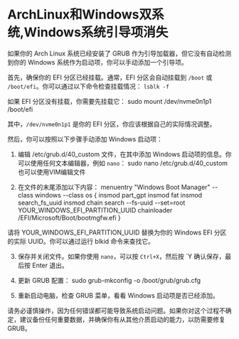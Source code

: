 # ArchLinux和Windows双系统,Windows系统引导项消失
如果你的 Arch Linux 系统已经安装了 GRUB 作为引导加载器，但它没有自动检测到你的 Windows 系统作为启动项，你可以手动添加一个引导项。

首先，确保你的 EFI 分区已经挂载。通常，EFI 分区会自动挂载到 `/boot` 或 `/boot/efi`。你可以通过以下命令检查挂载情况：
``lsblk -f``

如果 EFI 分区没有挂载，你需要先挂载它：
sudo mount /dev/nvme0n1p1 /boot/efi

其中，`/dev/nvme0n1p1` 是你的 EFI 分区，你应该根据自己的实际情况调整。

然后，你可以按照以下步骤手动添加 Windows 启动项：

1. 编辑 /etc/grub.d/40_custom 文件，在其中添加 Windows 启动项的信息。你可以使用任何文本编辑器，例如 `nano`：
sudo nano /etc/grub.d/40_custom
也可以使用VIM编辑文件

3. 在文件的末尾添加以下内容：
menuentry "Windows Boot Manager" --class windows --class os {
    insmod part_gpt
    insmod fat
    insmod search_fs_uuid
    insmod chain
    search --fs-uuid --set=root YOUR_WINDOWS_EFI_PARTITION_UUID
    chainloader /EFI/Microsoft/Boot/bootmgfw.efi
}

请将 YOUR_WINDOWS_EFI_PARTITION_UUID 替换为你的 Windows EFI 分区的实际 UUID。你可以通过运行 blkid 命令来查找它。

3. 保存并关闭文件。如果你使用 `nano`，可以按 `Ctrl+X`，然后按 `Y 确认保存，最后按 Enter 退出。

4. 更新 GRUB 配置：
sudo grub-mkconfig -o /boot/grub/grub.cfg

5. 重新启动电脑，检查 GRUB 菜单，看看 Windows 启动项是否已经添加。

请务必谨慎操作，因为任何错误都可能导致系统启动问题。如果你对这个过程不确定，建议备份任何重要数据，并确保你有从其他介质启动的能力，以防需要修复 GRUB。
